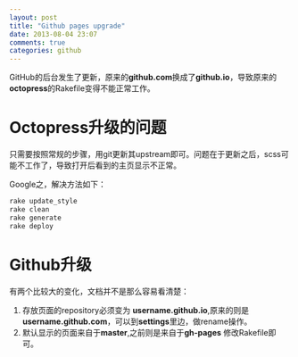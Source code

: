 ```yaml
---
layout: post
title: "Github pages upgrade"
date: 2013-08-04 23:07
comments: true
categories: github
---
```


GitHub的后台发生了更新，原来的**github.com**换成了**github.io**，导致原来的**octopress**的Rakefile变得不能正常工作。
<!--more-->

Octopress升级的问题
==========================
只需要按照常规的步骤，用git更新其upstream即可。问题在于更新之后，scss可能不工作了，导致打开后看到的主页显示不正常。

Google之，解决方法如下：
```bash
rake update_style
rake clean
rake generate
rake deploy
```


Github升级
=============
有两个比较大的变化，文档并不是那么容易看清楚：

1. 存放页面的repository必须变为 **username.github.io**,原来的则是 **username.github.com**，可以到**settings**里边，做rename操作。  
1. 默认显示的页面来自于**master**,之前则是来自于**gh-pages** 修改Rakefile即可。  
